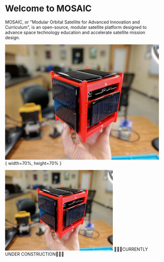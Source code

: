 # Welcome to MOSAIC

MOSAIC, or "Modular Orbital Satellite for Advanced Innovation and Curriculum", is an open-source, modular satellite platform designed to advance space technology education and accelerate satellite mission design.

![Fully assembled MOSAIC](assets/assembled_mosaic_in_hand.jpg){ width=70%, height=70% }

<img src="assets/assembled_mosaic_in_hand.jpg" alt="Fully assembled MOSAIC" width="70%" height="70%"/>
🚧👷‍♀️CURRENTLY UNDER CONSTRUCTION👷‍♀️🚧
